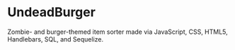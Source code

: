 # UndeadBurger
Zombie- and burger-themed item sorter made via JavaScript, CSS, HTML5, Handlebars, SQL, and Sequelize.
